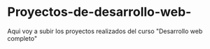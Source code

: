 # Proyectos-de-desarrollo-web-
Aqui voy a subir los proyectos realizados del curso "Desarrollo web completo"
